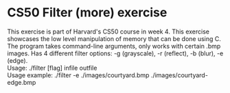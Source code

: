# CS50 Filter (more) exercise
This exercise is part of Harvard's CS50 course in week 4. This exercise showcases the low level manipulation of memory that can be done using C. The program takes command-line arguments, only works with certain .bmp images. Has 4 different filter options: -g (grayscale), -r (reflect), -b (blur), -e (edge).<br/>
Usage: ./filter [flag] infile outfile<br/>
Usage example: ./filter -e ./images/courtyard.bmp ./images/courtyard-edge.bmp
